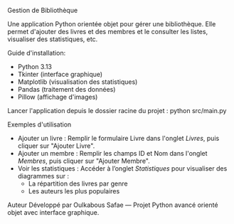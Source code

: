 Gestion de Bibliothèque

Une application Python orientée objet pour gérer une bibliothèque. Elle permet d'ajouter des livres et des membres et le consulter les listes, visualiser des statistiques, etc.

Guide d'installation:

- Python 3.13
- Tkinter (interface graphique)
- Matplotlib (visualisation des statistiques)
- Pandas (traitement des données)
- Pillow (affichage d'images)             

Lancer l'application depuis le dossier racine du projet :
python src/main.py

 Exemples d'utilisation

- Ajouter un livre : Remplir le formulaire Livre dans l'onglet *Livres*, puis cliquer sur "Ajouter Livre".
- Ajouter un membre : Remplir les champs ID et Nom dans l'onglet *Membres*, puis cliquer sur "Ajouter Membre".
- Voir les statistiques : Accéder à l’onglet *Statistiques* pour visualiser des diagrammes sur :
  - La répartition des livres par genre
  - Les auteurs les plus populaires

Auteur
Développé par Oulkabous Safae — Projet Python avancé orienté objet avec interface graphique.